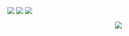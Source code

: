 <span > <img src="https://img.shields.io/badge/-HTML5-E34F26?style=flat-square&logo=html5&logoColor=white" /> <img src="https://img.shields.io/badge/-CSS3-1572B6?style=flat-square&logo=css3" /> <img src="https://img.shields.io/badge/-JavaScript-oringe?style=flat-square&logo=javascript" /> </span>

<div align="center"> <img src="https://metrics.lecoq.io/DORAKIKA?template=classic&config.timezone=Asia%2FShanghai"> </div>

<!---
DORAKIKA/DORAKIKA is a ✨ special ✨ repository because its `README.md` (this file) appears on your GitHub profile.
You can click the Preview link to take a look at your changes.
--->
